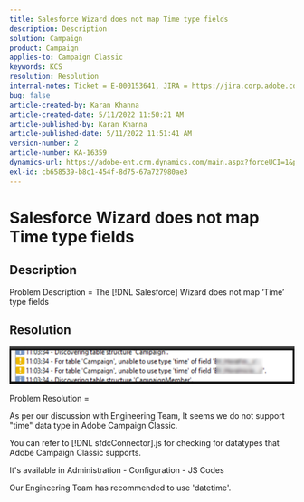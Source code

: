 ```yaml
---
title: Salesforce Wizard does not map Time type fields
description: Description
solution: Campaign
product: Campaign
applies-to: Campaign Classic
keywords: KCS
resolution: Resolution
internal-notes: Ticket = E-000153641, JIRA = https://jira.corp.adobe.com/browse/NEO-27340
bug: false
article-created-by: Karan Khanna
article-created-date: 5/11/2022 11:50:21 AM
article-published-by: Karan Khanna
article-published-date: 5/11/2022 11:51:41 AM
version-number: 2
article-number: KA-16359
dynamics-url: https://adobe-ent.crm.dynamics.com/main.aspx?forceUCI=1&pagetype=entityrecord&etn=knowledgearticle&id=ac68d686-20d1-ec11-a7b5-00224809c556
exl-id: cb658539-b8c1-454f-8d75-67a727980ae3
---
```

# Salesforce Wizard does not map Time type fields

## Description


Problem Description = The [!DNL Salesforce] Wizard does not map ‘Time’ type fields


## Resolution




![](assets/29c6e2ab-20d1-ec11-a7b5-00224809c556.png)



Problem Resolution =

As per our discussion with Engineering Team, It seems we do not support "time" data type in Adobe Campaign Classic.

You can refer to [!DNL sfdcConnector].js for checking for datatypes that Adobe Campaign Classic supports.

It's available in Administration - Configuration - JS Codes

Our Engineering Team has recommended to use 'datetime'.
